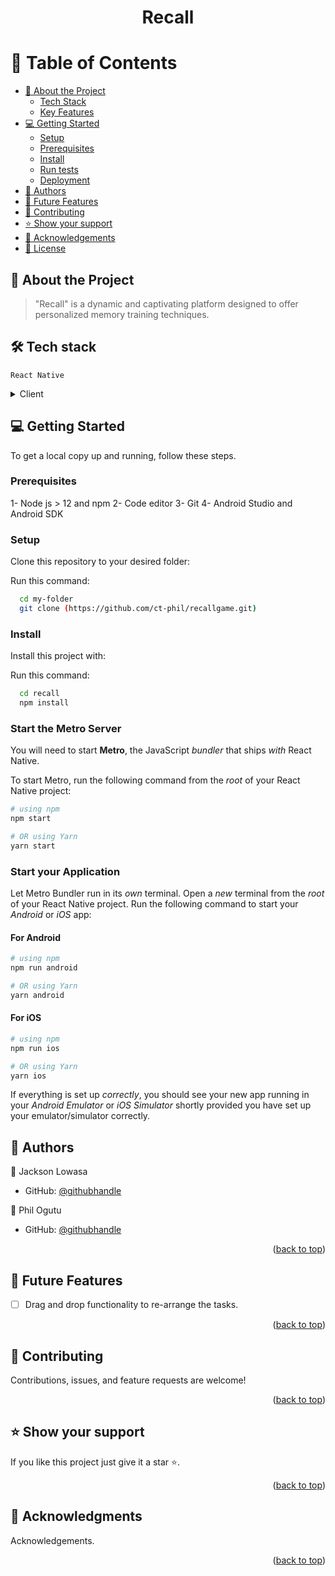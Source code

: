 <a name="readme-top"></a>


<div align="center">
  
  <h1><b>Recall</b></h1>


</div>

<!-- TABLE OF CONTENTS -->

# 📗 Table of Contents

- [📖 About the Project](#about-project)
    - [Tech Stack](#tech-stack)
    - [Key Features](#key-features)
- [💻 Getting Started](#getting-started)
  - [Setup](#setup)
  - [Prerequisites](#prerequisites)
  - [Install](#install)
  - [Run tests](#run-tests)
  - [Deployment](#deployment)
- [👥 Authors](#authors)
- [🔭 Future Features](#future-features)
- [🤝 Contributing](#contributing)
- [⭐️ Show your support](#support)
- [🙏 Acknowledgements](#acknowledgements)
- [📝 License](#license)

<!-- PROJECT DESCRIPTION -->

## 📖 About the Project <a name="about-project"></a>

> "Recall" is a dynamic and captivating platform designed to offer personalized memory training techniques.

## 🛠 Tech stack<a name="tech-stack"></a>
    React Native

<details>
  <summary>Client</summary>
  <ul>
    <li><a href="https://reactnative.dev/">React Native</a></li>
  </ul>
</details>


<!-- Features -->

<!-- ### Key Features <a name="key-features"></a>

- configured React
- React componeent to update the task status
- React Component to clear all completed tasks 

<p align="right">(<a href="#readme-top">back to top</a>)</p> -->




<!-- GETTING STARTED -->

## 💻 Getting Started <a name="getting-started"></a>

To get a local copy up and running, follow these steps.

### Prerequisites

1- Node js > 12 and npm
2- Code editor
3- Git
4- Android Studio and Android SDK

### Setup

Clone this repository to your desired folder:

Run this command:

```sh
  cd my-folder
  git clone (https://github.com/ct-phil/recallgame.git)
```

### Install

Install this project with:

Run this command:

```sh
  cd recall
  npm install
```

### Start the Metro Server

You will need to start **Metro**, the JavaScript _bundler_ that ships _with_ React Native.

To start Metro, run the following command from the _root_ of your React Native project:

```bash
# using npm
npm start

# OR using Yarn
yarn start
```

### Start your Application

Let Metro Bundler run in its _own_ terminal. Open a _new_ terminal from the _root_ of your React Native project. Run the following command to start your _Android_ or _iOS_ app:

#### For Android

```bash
# using npm
npm run android

# OR using Yarn
yarn android
```

#### For iOS

```bash
# using npm
npm run ios

# OR using Yarn
yarn ios
```

If everything is set up _correctly_, you should see your new app running in your _Android Emulator_ or _iOS Simulator_ shortly provided you have set up your emulator/simulator correctly.



<!-- AUTHORS -->

## 👥 Authors <a name="authors"></a>


👤 Jackson Lowasa
- GitHub: [@githubhandle](https://github.com/lowasa)

👤 Phil Ogutu

- GitHub: [@githubhandle](https://github.com/ct-phil)



<p align="right">(<a href="#readme-top">back to top</a>)</p>

<!-- FUTURE FEATURES -->

## 🔭 Future Features <a name="future-features"></a>


- [ ] Drag and drop functionality to re-arrange the tasks.


<p align="right">(<a href="#readme-top">back to top</a>)</p>

<!-- CONTRIBUTING -->

## 🤝 Contributing <a name="contributing"></a>


Contributions, issues, and feature requests are welcome!

<p align="right">(<a href="#readme-top">back to top</a>)</p>

<!-- SUPPORT -->

## ⭐️ Show your support <a name="support"></a>

If you like this project just give it a star ⭐️. 

<p align="right">(<a href="#readme-top">back to top</a>)</p>

<!-- ACKNOWLEDGEMENTS -->

## 🙏 Acknowledgments <a name="acknowledgements"></a>

Acknowledgements.

<p align="right">(<a href="#readme-top">back to top</a>)</p>



